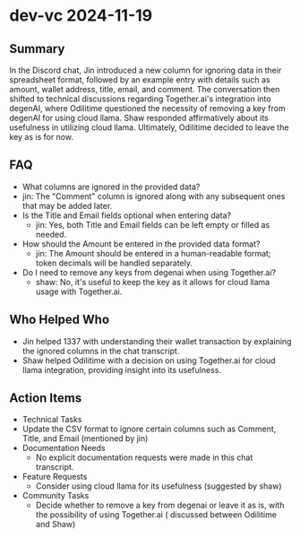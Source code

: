 # dev-vc 2024-11-19

## Summary

In the Discord chat, Jin introduced a new column for ignoring data in their spreadsheet format, followed by an example
entry with details such as amount, wallet address, title, email, and comment. The conversation then shifted to technical
discussions regarding Together.ai's integration into degenAI, where Odilitime questioned the necessity of removing a key
from degenAI for using cloud llama. Shaw responded affirmatively about its usefulness in utilizing cloud llama.
Ultimately, Odilitime decided to leave the key as is for now.

## FAQ

- What columns are ignored in the provided data?
- jin: The "Comment" column is ignored along with any subsequent ones that may be added later.
- Is the Title and Email fields optional when entering data?
    - jin: Yes, both Title and Email fields can be left empty or filled as needed.
- How should the Amount be entered in the provided data format?
    - jin: The Amount should be entered in a human-readable format; token decimals will be handled separately.
- Do I need to remove any keys from degenai when using Together.ai?
    - shaw: No, it's useful to keep the key as it allows for cloud llama usage with Together.ai.

## Who Helped Who

- Jin helped 1337 with understanding their wallet transaction by explaining the ignored columns in the chat transcript.
- Shaw helped Odilitime with a decision on using Together.ai for cloud llama integration, providing insight into its usefulness.

## Action Items

- Technical Tasks
- Update the CSV format to ignore certain columns such as Comment, Title, and Email (mentioned by jin)
- Documentation Needs
    - No explicit documentation requests were made in this chat transcript.
- Feature Requests
    - Consider using cloud llama for its usefulness (suggested by shaw)
- Community Tasks
    - Decide whether to remove a key from degenai or leave it as is, with the possibility of using Together.ai (
      discussed between Odilitime and Shaw)
